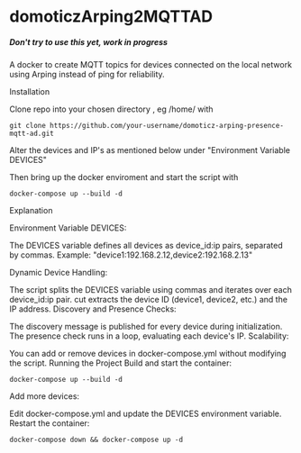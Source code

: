 # domoticzArping2MQTTAD

##### Don't try to use this yet, work in progress #####

A docker to create MQTT topics for devices connected on the local network using Arping instead of ping for reliability.

Installation

Clone repo into your chosen directory , eg /home/ with

	git clone https://github.com/your-username/domoticz-arping-presence-mqtt-ad.git
	
Alter the devices and IP's as mentioned below under "Environment Variable DEVICES"

Then bring up the docker enviroment and start the script with

	docker-compose up --build -d


Explanation

Environment Variable DEVICES:

The DEVICES variable defines all devices as device_id:ip pairs, separated by commas.
Example: "device1:192.168.2.12,device2:192.168.2.13"

Dynamic Device Handling:

The script splits the DEVICES variable using commas and iterates over each device_id:ip pair.
cut extracts the device ID (device1, device2, etc.) and the IP address.
Discovery and Presence Checks:

The discovery message is published for every device during initialization.
The presence check runs in a loop, evaluating each device's IP.
Scalability:

You can add or remove devices in docker-compose.yml without modifying the script.
Running the Project
Build and start the container:

	docker-compose up --build -d

Add more devices:

Edit docker-compose.yml and update the DEVICES environment variable.
Restart the container:

	docker-compose down && docker-compose up -d

